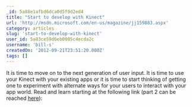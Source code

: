 ```yaml
---
_id: 5a88e1afbd6dca0d5f0d2ed4
title: "Start to develop with Kinect"
url: 'http://msdn.microsoft.com/en-us/magazine/jj159883.aspx'
category: articles
slug: 'start-to-develop-with-kinect'
user_id: 5a83ce59d6eb0005c4ecda2c
username: 'bill-s'
createdOn: '2012-09-21T23:51:20.000Z'
tags: []
---
```


It is time to move on to the next generation of user input. It is time to use your Kinect with your existing apps or it is time to start thinking of getting one to experiment with alternate ways for your users to interact with your app world. Read and learn starting at the following link (part 2 can be reached <a href="http://msdn.microsoft.com/en-us/magazine/jj650892.aspx">here</a>):

